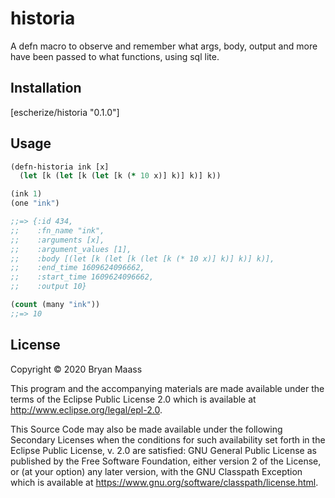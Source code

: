 # historia

A defn macro to observe and remember what args, body, output and more have been passed to what functions, using sql lite.

## Installation

[escherize/historia "0.1.0"]

## Usage

``` clojure
(defn-historia ink [x]
  (let [k (let [k (let [k (* 10 x)] k)] k)] k))

(ink 1)
(one "ink")

;;=> {:id 434,
;;    :fn_name "ink",
;;    :arguments [x],
;;    :argument_values [1],
;;    :body [(let [k (let [k (let [k (* 10 x)] k)] k)] k)],
;;    :end_time 1609624096662,
;;    :start_time 1609624096662,
;;    :output 10}

(count (many "ink"))
;;=> 10
```




## License

Copyright © 2020 Bryan Maass

This program and the accompanying materials are made available under the
terms of the Eclipse Public License 2.0 which is available at
http://www.eclipse.org/legal/epl-2.0.

This Source Code may also be made available under the following Secondary
Licenses when the conditions for such availability set forth in the Eclipse
Public License, v. 2.0 are satisfied: GNU General Public License as published by
the Free Software Foundation, either version 2 of the License, or (at your
option) any later version, with the GNU Classpath Exception which is available
at https://www.gnu.org/software/classpath/license.html.
